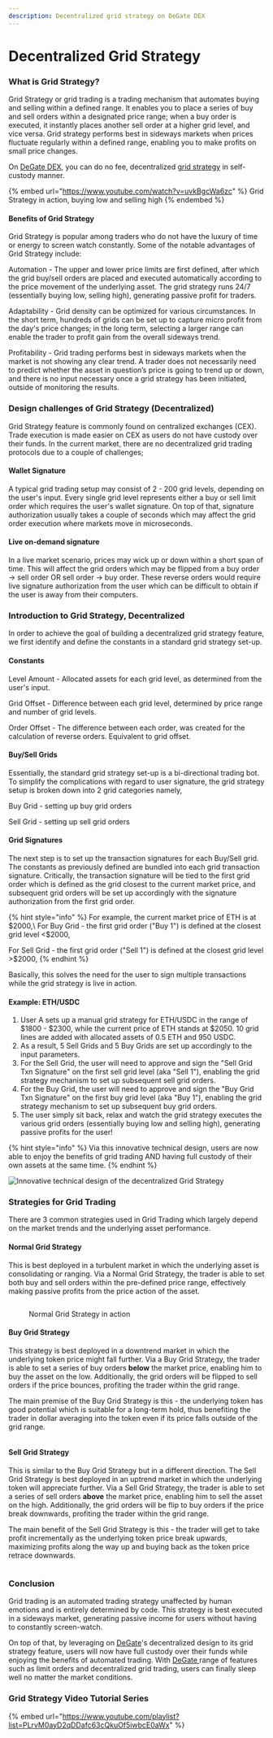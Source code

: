 ```yaml
---
description: Decentralized grid strategy on DeGate DEX
---
```


# Decentralized Grid Strategy

### What is Grid Strategy?

Grid Strategy or grid trading is a trading mechanism that automates buying and selling within a defined range. It enables you to place a series of buy and sell orders within a designated price range; when a buy order is executed, it instantly places another sell order at a higher grid level, and vice versa. Grid strategy performs best in sideways markets when prices fluctuate regularly within a defined range, enabling you to make profits on small price changes.

On [DeGate DEX](https://app.degate.com/?utm_source=gridguidebook), you can do no fee, decentralized [grid strategy](https://app.degate.com/en/grid/USDC/ETH/?utm_source=gridguidebook) in self-custody manner.&#x20;

{% embed url="https://www.youtube.com/watch?v=uvkBgcWa6zc" %}
Grid Strategy in action, buying low and selling high
{% endembed %}

#### Benefits of Grid Strategy

Grid Strategy is popular among traders who do not have the luxury of time or energy to screen watch constantly. Some of the notable advantages of Grid Strategy include:

Automation - The upper and lower price limits are first defined, after which the grid buy/sell orders are placed and executed automatically according to the price movement of the underlying asset. The grid strategy runs 24/7 (essentially buying low, selling high), generating passive profit for traders.

Adaptability - Grid density can be optimized for various circumstances. In the short term, hundreds of grids can be set up to capture micro profit from the day's price changes; in the long term, selecting a larger range can enable the trader to profit gain from the overall sideways trend.&#x20;

Profitability - Grid trading performs best in sideways markets when the market is not showing any clear trend. A trader does not necessarily need to predict whether the asset in question’s price is going to trend up or down, and there is no input necessary once a grid strategy has been initiated, outside of monitoring the results.

### Design challenges of Grid Strategy (Decentralized)

Grid Strategy feature is commonly found on centralized exchanges (CEX). Trade execution is made easier on CEX as users do not have custody over their funds. In the current market, there are no decentralized grid trading protocols due to a couple of challenges;&#x20;

#### Wallet Signature

A typical grid trading setup may consist of 2 - 200 grid levels, depending on the user's input. Every single grid level represents either a buy or sell limit order which requires the user's wallet signature. On top of that, signature authorization usually takes a couple of seconds which may affect the grid order execution where markets move in microseconds.&#x20;

#### Live on-demand signature

In a live market scenario, prices may wick up or down within a short span of time. This will affect the grid orders which may be flipped from a buy order -> sell order OR sell order -> buy order. These reverse orders would require live signature authorization from the user which can be difficult to obtain if the user is away from their computers.&#x20;

### Introduction to Grid Strategy, Decentralized

In order to achieve the goal of building a decentralized grid strategy feature, we first identify and define the constants in a standard grid strategy set-up.

#### Constants

Level Amount - Allocated assets for each grid level, as determined from the user's input.&#x20;

Grid Offset - Difference between each grid level, determined by price range and number of grid levels.&#x20;

Order Offset - The difference between each order, was created for the calculation of reverse orders. Equivalent to grid offset.&#x20;

#### Buy/Sell Grids

Essentially, the standard grid strategy set-up is a bi-directional trading bot. To simplify the complications with regard to user signature, the grid strategy setup is broken down into 2 grid categories namely,

Buy Grid - setting up buy grid orders

Sell Grid - setting up sell grid orders&#x20;

#### Grid Signatures

The next step is to set up the transaction signatures for each Buy/Sell grid. The constants as previously defined are bundled into each grid transaction signature. Critically, the transaction signature will be tied to the first grid order which is defined as the grid closest to the current market price, and subsequent grid orders will be set up accordingly with the signature authorization from the first grid order.&#x20;

{% hint style="info" %}
For example, the current market price of ETH is at $2000,\
For Buy Grid - the first grid order ("Buy 1") is defined at the closest grid level <$2000,

For Sell Grid - the first grid order ("Sell 1") is defined at the closest grid level >$2000,
{% endhint %}

Basically, this solves the need for the user to sign multiple transactions while the grid strategy is live in action.&#x20;

#### Example: ETH/USDC

1. User A sets up a manual grid strategy for ETH/USDC in the range of $1800 - $2300, while the current price of ETH stands at $2050. 10 grid lines are added with allocated assets of 0.5 ETH and 950 USDC.
2. As a result, 5 Sell Grids and 5 Buy Grids are set up accordingly to the input parameters.
3. For the Sell Grid, the user will need to approve and sign the "Sell Grid Txn Signature" on the first sell grid level (aka "Sell 1"), enabling the grid strategy mechanism to set up subsequent sell grid orders.
4. For the Buy Grid, the user will need to approve and sign the "Buy Grid Txn Signature" on the first buy grid level (aka "Buy 1"), enabling the grid strategy mechanism to set up subsequent buy grid orders.
5. The user simply sit back, relax and watch the grid strategy executes the various grid orders (essentially buying low and selling high), generating passive profits for the user!

{% hint style="info" %}
Via this innovative technical design, users are now able to enjoy the benefits of grid trading AND having full custody of their own assets at the same time.&#x20;
{% endhint %}

![Innovative technical design of the decentralized Grid Strategy](https://files.gitbook.com/v0/b/gitbook-x-prod.appspot.com/o/spaces%2FAL2OD1V013zBslKO9O9m%2Fuploads%2FHWzcfocXZuczfgKY2F3q%2FSpot-Grid-Trading-Bot-v4%20\(2\).gif?alt=media\&token=7e95ad5b-fd9f-4b7f-8080-15c3762cd6fc)

### Strategies for Grid Trading&#x20;

There are 3 common strategies used in Grid Trading which largely depend on the market trends and the underlying asset performance.&#x20;

#### Normal Grid Strategy

This is best deployed in a turbulent market in which the underlying asset is consolidating or ranging.  Via a Normal Grid Strategy, the trader is able to set both buy and sell orders within the pre-defined price range, effectively making passive profits from the price action of the asset.&#x20;

<figure><img src="../.gitbook/assets/Normal-Grid-EN-v2m (1).gif" alt=""><figcaption><p> Normal Grid Strategy in action</p></figcaption></figure>

#### Buy Grid Strategy

This strategy is best deployed in a downtrend market in which the underlying token price might fall further. Via a Buy Grid Strategy, the trader is able to set a series of buy orders **below** the market price, enabling him to buy the asset on the low. Additionally, the grid orders will be flipped to sell orders if the price bounces, profiting the trader within the grid range.&#x20;

The main premise of the Buy Grid Strategy is this - the underlying token has good potential which is suitable for a long-term hold, thus benefiting the trader in dollar averaging into the token even if its price falls outside of the grid range.&#x20;

<figure><img src="../.gitbook/assets/Buy-Grid-v20m.gif" alt=""><figcaption></figcaption></figure>

#### Sell Grid Strategy

This is similar to the Buy Grid Strategy but in a different direction. The Sell Grid Strategy is best deployed in an uptrend market in which the underlying token will appreciate further. Via a Sell Grid Strategy, the trader is able to set a series of sell orders **above** the market price, enabling him to sell the asset on the high. Additionally, the grid orders will be flip to buy orders if the price break downwards, profiting the trader within the grid range.&#x20;

The main benefit of the Sell Grid Strategy is this - the trader will get to take profit incrementally as the underlying token price break upwards, maximizing profits along the way up and buying back as the token price retrace downwards.&#x20;

<figure><img src="../.gitbook/assets/Sell-Grid-v3m.gif" alt=""><figcaption></figcaption></figure>

### Conclusion

Grid trading is an automated trading strategy unaffected by human emotions and is entirely determined by code. This strategy is best executed in a sideways market, generating passive income for users without having to constantly screen-watch.&#x20;

On top of that, by leveraging on [DeGate](https://app.degate.com/?utm_source=gridguidebook)'s decentralized design to its grid strategy feature, users will now have full custody over their funds while enjoying the benefits of automated trading. With [DeGate ](https://degate.com/?utm_source=gridguidebook)range of features such as limit orders and decentralized grid trading, users can finally sleep well no matter the market conditions.&#x20;



### Grid Strategy Video Tutorial Series



{% embed url="https://www.youtube.com/playlist?list=PLrvM0ayD2qDDafc63cQkuOf5iwbcE0aWx" %}
